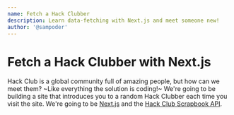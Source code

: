 ```yaml
---
name: Fetch a Hack Clubber
description: Learn data-fetching with Next.js and meet someone new!
author: '@sampoder'
---
```


# Fetch a Hack Clubber with Next.js

Hack Club is a global community full of amazing people, but how can we meet them? ~Like everything the solution is coding!~ We're going to be building a site that introduces you to a random Hack Clubber each time you visit the site. We're going to be [Next.js](https://nextjs.org) and the [Hack Club Scrapbook API](https://scrapbook.hackclub.com/about/).

